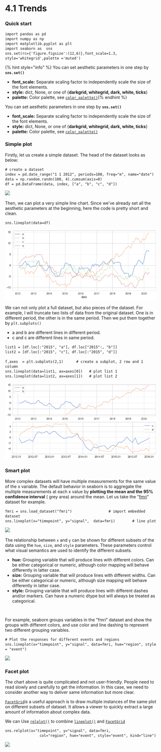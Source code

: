 # 4.1 Trends

### Quick start

```text
import pandas as pd
import numpy as np
import matplotlib.pyplot as plt​
import seaborn as  sns
sns.set(rc={'figure.figsize':(12,6)},font_scale=1.3, style='whitegrid',palette ='muted')
```

{% hint style="info" %}
You can set aesthetic parameters in one step by **`sns.set()`**

* **font\_scale:** Separate scaling factor to independently scale the size of the font elements.
* **style:** dict, None, or one of {**darkgrid, whitegrid, dark, white, ticks**}
* **palette:** Color palette, see [`color_palette()`](https://seaborn.pydata.org/generated/seaborn.color_palette.html#seaborn.color_palette)​
{% endhint %}

You can set aesthetic parameters in one step by **`sns.set()`**

* **font\_scale:** Separate scaling factor to independently scale the size of the font elements.
* **style:** dict, None, or one of {**darkgrid, whitegrid, dark, white, ticks**}
* **palette:** Color palette, see [`color_palette()`](https://seaborn.pydata.org/generated/seaborn.color_palette.html#seaborn.color_palette)​

### Simple plot <a id="simple-plot"></a>

Firstly, let us create a simple dataset. The head of the dataset looks as below:

```text
# create a dataset
index = pd.date_range("1 1 2012", periods=100, freq="m", name="date")
data = np.random.randn(100, 4).cumsum(axis=0)
df = pd.DataFrame(data, index, ["a", "b", "c", "d"])
```

![](https://gblobscdn.gitbook.com/assets%2F-MB-ky7fVqjeXA6EcAbW%2F-MBTcGrhz-qfdEY-5vA_%2F-MBUUil8IwcoGpx7anZy%2Frandom%20dataset.png?alt=media&token=98cd4fcf-2c71-47ea-b368-173991681f36)

Then, we can plot a very simple line chart. Since we've already set all the aesthetic parameters at the beginning, here the code is pretty short and clean.

```text
sns.lineplot(data=df)
```

![](../.gitbook/assets/download%20%286%29.png)

We can not only plot a full dataset, but also pieces of the dataset. For example, I will truncate two lists of data from the original dataset. One is in different period, the other is in the same period. Then we put them together by `plt.subplots()`‌

* a and b are different lines in different period.
* c and c are different lines in same period.

```text
list1 = [df.loc[:"2015", "a"], df.loc["2015":, "b"]]
list2 = [df.loc[:"2015", "c"], df.loc[:"2015", "d"]]

​f,axes  = plt.subplots(2,1)      # create a subplot, 2 row and 1 column  
sns.lineplot(data=list1, ax=axes[0])   # plot list 1  
sns.lineplot(data=list2, ax=axes[1])   # plot list 2
```

![](../.gitbook/assets/lineplot2.png)

###  <a id="smart-plot"></a>

### Smart plot <a id="smart-plot"></a>

More complex datasets will have multiple measurements for the same value of the x variable. The default behavior in seaborn is to aggregate the multiple measurements at each x value by **plotting the mean and the 95% confidence interval** \( grey area\) around the mean. Let us take the "[fmri](https://github.com/mwaskom/seaborn-data/blob/master/fmri.csv)" dataset for example.

```text
fmri = sns.load_dataset("fmri")                 # import embedded dataset 
sns.lineplot(x="timepoint", y="signal",  data=fmri)        # line plot
```

![](https://gblobscdn.gitbook.com/assets%2F-MB-ky7fVqjeXA6EcAbW%2F-MBTcGrhz-qfdEY-5vA_%2F-MBUOyqzmGPjKqHbmgSA%2Fsimplelineplot.png?alt=media&token=2f16cc66-cd31-42e5-8fe9-ccb14286f010)

The relationship between `x` and `y` can be shown for different subsets of the data using the `hue`, `size`, and `style` parameters. These parameters control what visual semantics are used to identify the different subsets.

* **hue:** Grouping variable that will produce lines with different colors. Can be either categorical or numeric, although color mapping will behave differently in latter case.
* **size:** Grouping variable that will produce lines with different widths. Can be either categorical or numeric, although size mapping will behave differently in latter case.
* **style:** Grouping variable that will produce lines with different dashes and/or markers. Can have a numeric dtype but will always be treated as categorical.

‌

For example, seaborn groups variables in the "fmri" dataset and show the groups with different colors, and use color and line dashing to represent two different grouping variables.

```text
# Plot the responses for different events and regions
sns.lineplot(x="timepoint", y="signal", data=fmri, hue="region", style = "event")
```

![](https://gblobscdn.gitbook.com/assets%2F-MB-ky7fVqjeXA6EcAbW%2F-MBTcGrhz-qfdEY-5vA_%2F-MBUPypOLsbtAFRtJq0r%2Fdownload.png?alt=media&token=d5377c14-29e1-462d-af36-f4e0f5c1fe79)

### Facet plot <a id="facet-plot"></a>

The chart above is quite complicated and not user-friendly. People need to read slowly and carefully to get the information. In this case, we need to consider another way to deliver same information but more clear.‌

​[`FacetGrid`](https://seaborn.pydata.org/generated/seaborn.FacetGrid.html#seaborn.FacetGrid)is a useful approach is to draw multiple instances of the same plot on different subsets of dataset. It allows a viewer to quickly extract a large amount of information about complex data.‌

We can Use [`relplot()`](https://seaborn.pydata.org/generated/seaborn.relplot.html#seaborn.relplot) to combine [`lineplot()`](https://seaborn.pydata.org/generated/seaborn.lineplot.html#seaborn.lineplot) and [`FacetGrid`](https://seaborn.pydata.org/generated/seaborn.FacetGrid.html#seaborn.FacetGrid)​

```text
sns.relplot(x="timepoint", y="signal", data=fmri,
                col="region", hue="event", style="event", kind="line")
```

![](https://gblobscdn.gitbook.com/assets%2F-MB-ky7fVqjeXA6EcAbW%2F-MBTcGrhz-qfdEY-5vA_%2F-MBUcuq3FYeXAEOEC-UK%2Ffacet%20plot.png?alt=media&token=12f7912b-35f0-4d0b-aeb2-8b7667130919)


